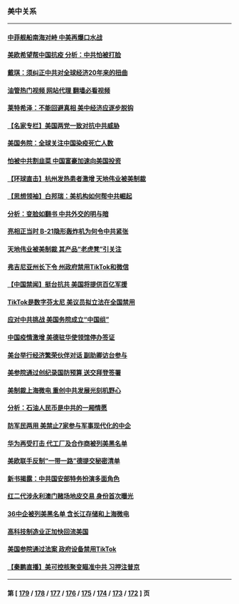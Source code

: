 ### 美中关系
---
#### [中菲舰船南海对峙 中美再爆口水战](../../pages/nf1412576/n13888425.md?12210445) 
#### [美欧希望帮中国抗疫 分析：中共怕被打脸](../../pages/nf1412576/n13888404.md?12210445) 
#### [戴琪：须纠正中共对全球经济20年来的扭曲](../../pages/nf1412576/n13888095.md?12210445) 
#### [油管热门视频 网站代理 翻墙必看视频](http://138.2.39.72:81/youtube.html?epic-marker?12210445)
#### [莱特希泽：不能回避真相 美中经济应逐步脱钩](../../pages/nf1412576/n13887856.md?12210445) 
#### [【名家专栏】美国两党一致对抗中共威胁](../../pages/nf1412576/n13887692.md?12210445) 
#### [美国务院：全球关注中国染疫死亡人数](../../pages/nf1412576/n13887864.md?12210445) 
#### [怕被中共割韭菜 中国富豪加速向美国投资](../../pages/nf1412576/n13887794.md?12210445) 
#### [【环球直击】杭州发热患者激增 天地伟业被美制裁](../../pages/nf1412576/n13887644.md?12210445) 
#### [【思想领袖】白邦瑞：美机构如何帮中共崛起](../../pages/nf1412576/n13884098.md?12210445) 
#### [分析：变脸如翻书 中共外交的明与暗](../../pages/nf1412576/n13886917.md?12210445) 
#### [亮相正当时 B-21隐形轰炸机为何令中共紧张](../../pages/nf1412576/n13886820.md?12210445) 
#### [天地伟业被美制裁 其产品“老虎凳”引关注](../../pages/nf1412576/n13886445.md?12210445) 
#### [弗吉尼亚州长下令 州政府禁用TikTok和微信](../../pages/nf1412576/n13886676.md?12210445) 
#### [【中国禁闻】挺台抗共 美国将提供百亿军援](../../pages/nf1412576/n13886434.md?12210445) 
#### [TikTok是数字芬太尼 美议员拟立法在全国禁用](../../pages/nf1412576/n13886372.md?12210445) 
#### [应对中共挑战 美国务院成立“中国组”](../../pages/nf1412576/n13886390.md?12210445) 
#### [中国疫情激增 美德驻华使领馆停办签证](../../pages/nf1412576/n13886335.md?12210445) 
#### [美台举行经济繁荣伙伴对话 副助卿访台参与](../../pages/nf1412576/n13886119.md?12210445) 
#### [美参院通过创纪录国防预算 送交拜登签署](../../pages/nf1412576/n13885868.md?12210445) 
#### [美制裁上海微电 重创中共发展光刻机野心](../../pages/nf1412576/n13885811.md?12210445) 
#### [分析：石油人民币是中共的一厢情愿](../../pages/nf1412576/n13885034.md?12210445) 
#### [防军民两用 美禁止7家参与军事现代化的中企](../../pages/nf1412576/n13885725.md?12210445) 
#### [华为再受打击 代工厂及合作商被列美黑名单](../../pages/nf1412576/n13885714.md?12210445) 
#### [美欧联手反制“一带一路”德提交秘密清单](../../pages/nf1412576/n13885700.md?12210445) 
#### [新书揭露：中共国安部特务扮演多面角色](../../pages/nf1412576/n13885682.md?12210445) 
#### [红二代涉永利澳门赌场地皮交易 身份首次曝光](../../pages/nf1412576/n13884985.md?12210445) 
#### [36中企被列美黑名单 含长江存储和上海微电](../../pages/nf1412576/n13885591.md?12210445) 
#### [高科技制造业正加快回流美国](../../pages/nf1412576/n13885631.md?12210445) 
#### [美国参院通过法案 政府设备禁用TikTok](../../pages/nf1412576/n13885050.md?12210445) 
#### [【秦鹏直播】美可控核聚变瞄准中共 习押注普京](../../pages/nf1412576/n13884975.md?12210445) 

---
#### 第 [ [179](./179.md?12210445) / [178](./178.md?12210445) / [177](./177.md?12210445) / [176](./176.md?12210445) / [175](./175.md?12210445) / [174](./174.md?12210445) / [173](./173.md?12210445) / [172](./172.md?12210445) ] 页
